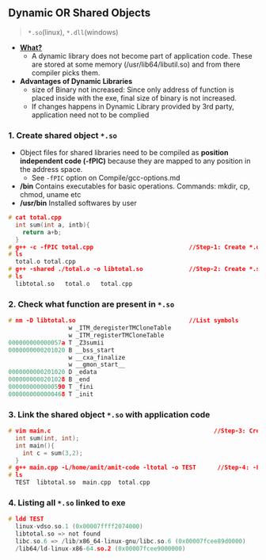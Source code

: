 ## Dynamic OR Shared Objects
> `*.so`(linux), `*.dll`(windows)

- **[What?](https://www.youtube.com/watch?v=KNr4tAPvbvQ)**
  - A dynamic library does not become part of application code. These are stored at some memory (/usr/lib64/libutil.so) and from there compiler picks them.
- **Advantages of Dynamic Libraries**
  - size of Binary not increased: Since only address of function is placed inside with the exe, final size of binary is not increased.
  - If changes happens in Dynamic Library provided by 3rd party, application need not to be complied

### 1. Create shared object `*.so`
- Object files for shared libraries need to be compiled as **position independent code (-fPIC)** because they are mapped to any position in the address space.
  - See `-fPIC` option on Compile/gcc-options.md
- **/bin** Contains executables for basic operations. Commands: mkdir, cp, chmod, uname etc
- **/usr/bin** Installed softwares by user  
```c
# cat total.cpp
  int sum(int a, intb){ 
    return a+b; 
  }
# g++ -c -fPIC total.cpp                           //Step-1: Create *.o (Object Files) with -fPIC flag enabled
# ls
  total.o total.cpp
# g++ -shared ./total.o -o libtotal.so             //Step-2: Create *.so(Shared object) with -shared flag
# ls
  libtotal.so   total.o   total.cpp
```

### 2. Check what function are present in `*.so`
```c
# nm -D libtotal.so                                //List symbols
                 w _ITM_deregisterTMCloneTable
                 w _ITM_registerTMCloneTable
000000000000057a T _Z3sumii
0000000000201020 B __bss_start
                 w __cxa_finalize
                 w __gmon_start__
0000000000201020 D _edata
0000000000201028 B _end
0000000000000590 T _fini
0000000000000468 T _init
```

### 3. Link the shared object `*.so` with application code
```c
# vim main.c                                              //Step-3: Create driver file
  int sum(int, int);
  int main(){ 
    int c = sum(3,2); 
  }
# g++ main.cpp -L/home/amit/amit-code -ltotal -o TEST      //Step-4: -L<path-to-shared-lib-dir>  -l<named of shared library without .so>
# ls
  TEST  libtotal.so  main.cpp  total.cpp
``` 

### 4. Listing all `*.so` linked to exe
```c
# ldd TEST
  linux-vdso.so.1 (0x00007ffff2074000)
  libtotal.so => not found
  libc.so.6 => /lib/x86_64-linux-gnu/libc.so.6 (0x00007fcee89d0000)
  /lib64/ld-linux-x86-64.so.2 (0x00007fcee9000000)
```
